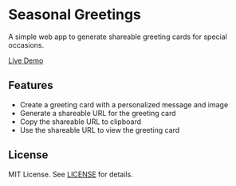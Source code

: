 # Seasonal Greetings

A simple web app to generate shareable greeting cards for special occasions.

[Live Demo](https://mavensank.github.io/seasonal-greetings/)

## Features

* Create a greeting card with a personalized message and image
* Generate a shareable URL for the greeting card
* Copy the shareable URL to clipboard
* Use the shareable URL to view the greeting card

## License

MIT License. See [LICENSE](LICENSE) for details.
